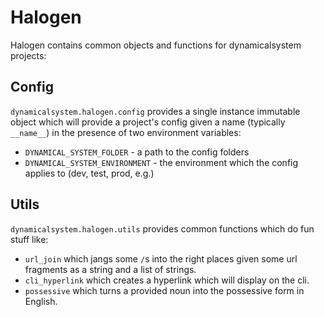 # Halogen

Halogen contains common objects and functions for dynamicalsystem projects:

## Config

`dynamicalsystem.halogen.config` provides a single instance immutable object which will provide a project's config given a name (typically `__name__`) in the presence of two environment variables:

- `DYNAMICAL_SYSTEM_FOLDER` - a path to the config folders
- `DYNAMICAL_SYSTEM_ENVIRONMENT` - the environment which the config applies to (dev, test, prod, e.g.)

## Utils

`dynamicalsystem.halogen.utils` provides common functions which do fun stuff like:

- `url_join` which jangs some `/`s into the right places given some url fragments as a string and a list of strings.
- `cli_hyperlink` which creates a hyperlink which will display on the cli.
- `possessive` which turns a provided noun into the possessive form in English.
